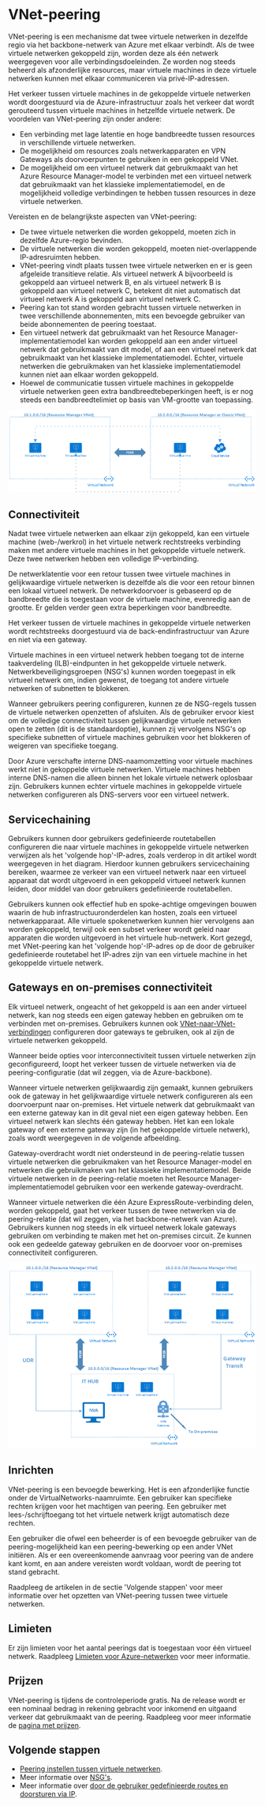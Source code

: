 
<properties
   pageTitle="Peering op virtueel netwerk Azure | Microsoft Azure"
   description="Meer informatie over VNet-peering in Azure."
   services="virtual-network"
   documentationCenter="na"
   authors="NarayanAnnamalai"
   manager="jefco"
   editor="tysonn" />
<tags
   ms.service="virtual-network"
   ms.devlang="na"
   ms.topic="get-started-article"
   ms.tgt_pltfrm="na"
   ms.workload="infrastructure-services"
   ms.date="07/28/2016"
   ms.author="narayan" />

# VNet-peering

VNet-peering is een mechanisme dat twee virtuele netwerken in dezelfde regio via het backbone-netwerk van Azure met elkaar verbindt. Als de twee virtuele netwerken gekoppeld zijn, worden deze als één netwerk weergegeven voor alle verbindingsdoeleinden. Ze worden nog steeds beheerd als afzonderlijke resources, maar virtuele machines in deze virtuele netwerken kunnen met elkaar communiceren via privé-IP-adressen.

Het verkeer tussen virtuele machines in de gekoppelde virtuele netwerken wordt doorgestuurd via de Azure-infrastructuur zoals het verkeer dat wordt gerouteerd tussen virtuele machines in hetzelfde virtuele netwerk. De voordelen van VNet-peering zijn onder andere:

- Een verbinding met lage latentie en hoge bandbreedte tussen resources in verschillende virtuele netwerken.
- De mogelijkheid om resources zoals netwerkapparaten en VPN Gateways als doorvoerpunten te gebruiken in een gekoppeld VNet.
- De mogelijkheid om een virtueel netwerk dat gebruikmaakt van het Azure Resource Manager-model te verbinden met een virtueel netwerk dat gebruikmaakt van het klassieke implementatiemodel, en de mogelijkheid volledige verbindingen te hebben tussen resources in deze virtuele netwerken.

Vereisten en de belangrijkste aspecten van VNet-peering:

- De twee virtuele netwerken die worden gekoppeld, moeten zich in dezelfde Azure-regio bevinden.
- De virtuele netwerken die worden gekoppeld, moeten niet-overlappende IP-adresruimten hebben.
- VNet-peering vindt plaats tussen twee virtuele netwerken en er is geen afgeleide transitieve relatie. Als virtueel netwerk A bijvoorbeeld is gekoppeld aan virtueel netwerk B, en als virtueel netwerk B is gekoppeld aan virtueel netwerk C, betekent dit niet automatisch dat virtueel netwerk A is gekoppeld aan virtueel netwerk C.
- Peering kan tot stand worden gebracht tussen virtuele netwerken in twee verschillende abonnementen, mits een bevoegde gebruiker van beide abonnementen de peering toestaat.
- Een virtueel netwerk dat gebruikmaakt van het Resource Manager-implementatiemodel kan worden gekoppeld aan een ander virtueel netwerk dat gebruikmaakt van dit model, of aan een virtueel netwerk dat gebruikmaakt van het klassieke implementatiemodel. Echter, virtuele netwerken die gebruikmaken van het klassieke implementatiemodel kunnen niet aan elkaar worden gekoppeld.
- Hoewel de communicatie tussen virtuele machines in gekoppelde virtuele netwerken geen extra bandbreedtebeperkingen heeft, is er nog steeds een bandbreedtelimiet op basis van VM-grootte van toepassing.


![Basic VNet-peering](./media/virtual-networks-peering-overview/figure01.png)

## Connectiviteit
Nadat twee virtuele netwerken aan elkaar zijn gekoppeld, kan een virtuele machine (web-/werkrol) in het virtuele netwerk rechtstreeks verbinding maken met andere virtuele machines in het gekoppelde virtuele netwerk. Deze twee netwerken hebben een volledige IP-verbinding.

De netwerklatentie voor een retour tussen twee virtuele machines in gelijkwaardige virtuele netwerken is dezelfde als die voor een retour binnen een lokaal virtueel netwerk. De netwerkdoorvoer is gebaseerd op de bandbreedte die is toegestaan voor de virtuele machine, evenredig aan de grootte. Er gelden verder geen extra beperkingen voor bandbreedte.

Het verkeer tussen de virtuele machines in gekoppelde virtuele netwerken wordt rechtstreeks doorgestuurd via de back-endinfrastructuur van Azure en niet via een gateway.

Virtuele machines in een virtueel netwerk hebben toegang tot de interne taakverdeling (ILB)-eindpunten in het gekoppelde virtuele netwerk. Netwerkbeveiligingsgroepen (NSG's) kunnen worden toegepast in elk virtueel netwerk om, indien gewenst, de toegang tot andere virtuele netwerken of subnetten te blokkeren.

Wanneer gebruikers peering configureren, kunnen ze de NSG-regels tussen de virtuele netwerken openzetten of afsluiten. Als de gebruiker ervoor kiest om de volledige connectiviteit tussen gelijkwaardige virtuele netwerken open te zetten (dit is de standaardoptie), kunnen zij vervolgens NSG's op specifieke subnetten of virtuele machines gebruiken voor het blokkeren of weigeren van specifieke toegang.

Door Azure verschafte interne DNS-naamomzetting voor virtuele machines werkt niet in gekoppelde virtuele netwerken. Virtuele machines hebben interne DNS-namen die alleen binnen het lokale virtuele netwerk oplosbaar zijn. Gebruikers kunnen echter virtuele machines in gekoppelde virtuele netwerken configureren als DNS-servers voor een virtueel netwerk.

## Servicechaining
Gebruikers kunnen door gebruikers gedefinieerde routetabellen configureren die naar virtuele machines in gekoppelde virtuele netwerken verwijzen als het 'volgende hop'-IP-adres, zoals verderop in dit artikel wordt weergegeven in het diagram. Hierdoor kunnen gebruikers servicechaining bereiken, waarmee ze verkeer van een virtueel netwerk naar een virtueel apparaat dat wordt uitgevoerd in een gekoppeld virtueel netwerk kunnen leiden, door middel van door gebruikers gedefinieerde routetabellen.

Gebruikers kunnen ook effectief hub en spoke-achtige omgevingen bouwen waarin de hub infrastructuuronderdelen kan hosten, zoals een virtueel netwerkapparaat. Alle virtuele spokenetwerken kunnen hier vervolgens aan worden gekoppeld, terwijl ook een subset verkeer wordt geleid naar apparaten die worden uitgevoerd in het virtuele hub-netwerk. Kort gezegd, met VNet-peering kan het 'volgende hop'-IP-adres op de door de gebruiker gedefinieerde routetabel het IP-adres zijn van een virtuele machine in het gekoppelde virtuele netwerk.

## Gateways en on-premises connectiviteit
Elk virtueel netwerk, ongeacht of het gekoppeld is aan een ander virtueel netwerk, kan nog steeds een eigen gateway hebben en gebruiken om te verbinden met on-premises. Gebruikers kunnen ook [VNet-naar-VNet-verbindingen](../vpn-gateway/vpn-gateway-vnet-vnet-rm-ps.md) configureren door gateways te gebruiken, ook al zijn de virtuele netwerken gekoppeld.

Wanneer beide opties voor interconnectiviteit tussen virtuele netwerken zijn geconfigureerd, loopt het verkeer tussen de virtuele netwerken via de peering-configuratie (dat wil zeggen, via de Azure-backbone).

Wanneer virtuele netwerken gelijkwaardig zijn gemaakt, kunnen gebruikers ook de gateway in het gelijkwaardige virtuele netwerk configureren als een doorvoerpunt naar on-premises. Het virtuele netwerk dat gebruikmaakt van een externe gateway kan in dit geval niet een eigen gateway hebben. Een virtueel netwerk kan slechts één gateway hebben. Het kan een lokale gateway of een externe gateway zijn (in het gekoppelde virtuele netwerk), zoals wordt weergegeven in de volgende afbeelding.

Gateway-overdracht wordt niet ondersteund in de peering-relatie tussen virtuele netwerken die gebruikmaken van het Resource Manager-model en netwerken die gebruikmaken van het klassieke implementatiemodel. Beide virtuele netwerken in de peering-relatie moeten het Resource Manager-implementatiemodel gebruiken voor een werkende gateway-overdracht.

Wanneer virtuele netwerken die één Azure ExpressRoute-verbinding delen, worden gekoppeld, gaat het verkeer tussen de twee netwerken via de peering-relatie (dat wil zeggen, via het backbone-netwerk van Azure). Gebruikers kunnen nog steeds in elk virtueel netwerk lokale gateways gebruiken om verbinding te maken met het on-premises circuit. Ze kunnen ook een gedeelde gateway gebruiken en de doorvoer voor on-premises connectiviteit configureren.

![Doorvoer VNet-peering](./media/virtual-networks-peering-overview/figure02.png)

## Inrichten
VNet-peering is een bevoegde bewerking. Het is een afzonderlijke functie onder de VirtualNetworks-naamruimte. Een gebruiker kan specifieke rechten krijgen voor het machtigen van peering. Een gebruiker met lees-/schrijftoegang tot het virtuele netwerk krijgt automatisch deze rechten.

Een gebruiker die ofwel een beheerder is of een bevoegde gebruiker van de peering-mogelijkheid kan een peering-bewerking op een ander VNet initiëren. Als er een overeenkomende aanvraag voor peering van de andere kant komt, en aan andere vereisten wordt voldaan, wordt de peering tot stand gebracht.

Raadpleeg de artikelen in de sectie 'Volgende stappen' voor meer informatie over het opzetten van VNet-peering tussen twee virtuele netwerken.

## Limieten
Er zijn limieten voor het aantal peerings dat is toegestaan voor één virtueel netwerk. Raadpleeg [Limieten voor Azure-netwerken](../azure-subscription-service-limits.md#networking-limits) voor meer informatie.

## Prijzen
VNet-peering is tijdens de controleperiode gratis. Na de release wordt er een nominaal bedrag in rekening gebracht voor inkomend en uitgaand verkeer dat gebruikmaakt van de peering. Raadpleeg voor meer informatie de [pagina met prijzen](https://azure.microsoft.com/pricing/details/virtual-network).


## Volgende stappen
- [Peering instellen tussen virtuele netwerken](virtual-networks-create-vnetpeering-arm-portal.md).
- Meer informatie over [NSG's](virtual-networks-nsg.md).
- Meer informatie over [door de gebruiker gedefinieerde routes en doorsturen via IP](virtual-networks-udr-overview.md).



<!--HONumber=ago16_HO5-->


